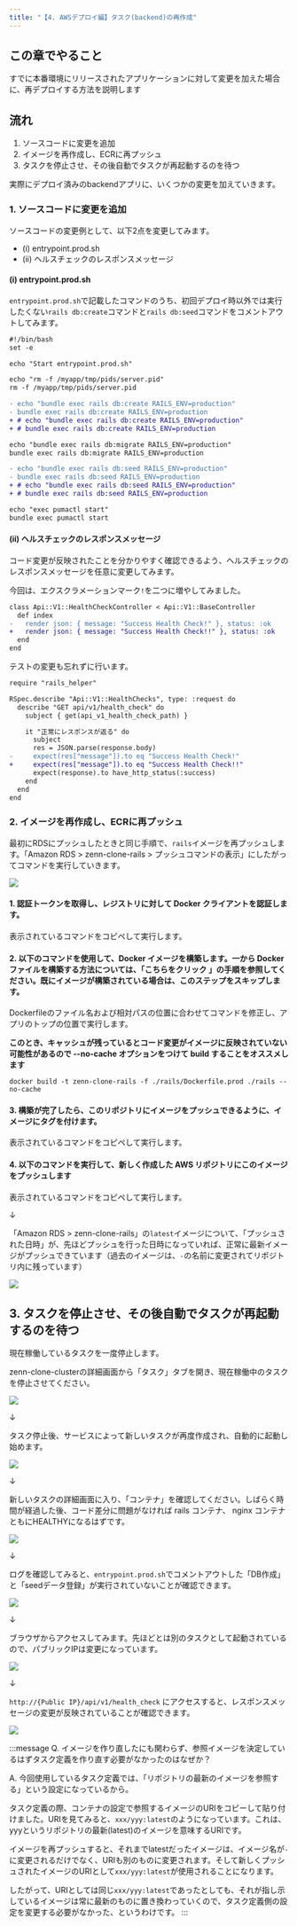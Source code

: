 ```yaml
---
title: "【4. AWSデプロイ編】タスク(backend)の再作成"
---
```


## この章でやること

すでに本番環境にリリースされたアプリケーションに対して変更を加えた場合に、再デプロイする方法を説明します

## 流れ

1. ソースコードに変更を追加
2. イメージを再作成し、ECRに再プッシュ
3. タスクを停止させ、その後自動でタスクが再起動するのを待つ

実際にデプロイ済みのbackendアプリに、いくつかの変更を加えていきます。

### 1. ソースコードに変更を追加

ソースコードの変更例として、以下2点を変更してみます。

- (i) entrypoint.prod.sh
- (ii) ヘルスチェックのレスポンスメッセージ

#### (i) entrypoint.prod.sh

`entrypoint.prod.sh`で記載したコマンドのうち、初回デプロイ時以外では実行したくない`rails db:create`コマンドと`rails db:seed`コマンドをコメントアウトしてみます。


```diff sh:rails/entrypoint.prod.sh
#!/bin/bash
set -e

echo "Start entrypoint.prod.sh"

echo "rm -f /myapp/tmp/pids/server.pid"
rm -f /myapp/tmp/pids/server.pid

- echo "bundle exec rails db:create RAILS_ENV=production"
- bundle exec rails db:create RAILS_ENV=production
+ # echo "bundle exec rails db:create RAILS_ENV=production"
+ # bundle exec rails db:create RAILS_ENV=production

echo "bundle exec rails db:migrate RAILS_ENV=production"
bundle exec rails db:migrate RAILS_ENV=production

- echo "bundle exec rails db:seed RAILS_ENV=production"
- bundle exec rails db:seed RAILS_ENV=production
+ # echo "bundle exec rails db:seed RAILS_ENV=production"
+ # bundle exec rails db:seed RAILS_ENV=production

echo "exec pumactl start"
bundle exec pumactl start
```

#### (ii) ヘルスチェックのレスポンスメッセージ

コード変更が反映されたことを分かりやすく確認できるよう、ヘルスチェックのレスポンスメッセージを任意に変更してみます。

今回は、エクスクラメーションマーク`!`を二つに増やしてみました。

```diff ruby:rails/app/controllers/api/v1/health_check_controller.rb
class Api::V1::HealthCheckController < Api::V1::BaseController
  def index
-   render json: { message: "Success Health Check!" }, status: :ok
+   render json: { message: "Success Health Check!!" }, status: :ok
  end
end
```

テストの変更も忘れずに行います。

```diff rails/spec/requests/api/v1/health_checks_spec.rb
require "rails_helper"

RSpec.describe "Api::V1::HealthChecks", type: :request do
  describe "GET api/v1/health_check" do
    subject { get(api_v1_health_check_path) }

    it "正常にレスポンスが返る" do
      subject
      res = JSON.parse(response.body)
-     expect(res["message"]).to eq "Success Health Check!"
+     expect(res["message"]).to eq "Success Health Check!!"
      expect(response).to have_http_status(:success)
    end
  end
end
```

### 2. イメージを再作成し、ECRに再プッシュ

最初にRDSにプッシュしたときと同じ手順で、`rails`イメージを再プッシュします。「Amazon RDS > zenn-clone-rails > プッシュコマンドの表示」にしたがってコマンドを実行していきます。

![](https://storage.googleapis.com/zenn-user-upload/cde62a7637a1-20230526.png)

#### 1. 認証トークンを取得し、レジストリに対して Docker クライアントを認証します。

表示されているコマンドをコピペして実行します。

#### 2. 以下のコマンドを使用して、Docker イメージを構築します。一から Docker ファイルを構築する方法については、「こちらをクリック 」の手順を参照してください。既にイメージが構築されている場合は、このステップをスキップします。

Dockerfileのファイル名および相対パスの位置に合わせてコマンドを修正し、アプリのトップの位置で実行します。

**このとき、キャッシュが残っているとコード変更がイメージに反映されていない可能性があるので --no-cache オプションをつけて build することをオススメします**

```sh:ホストOS(./)
docker build -t zenn-clone-rails -f ./rails/Dockerfile.prod ./rails --no-cache
```

#### 3. 構築が完了したら、このリポジトリにイメージをプッシュできるように、イメージにタグを付けます。

表示されているコマンドをコピペして実行します。

#### 4. 以下のコマンドを実行して、新しく作成した AWS リポジトリにこのイメージをプッシュします

表示されているコマンドをコピペして実行します。

↓

「Amazon RDS > zenn-clone-rails」の`latest`イメージについて、「プッシュされた日時」が、先ほどプッシュを行った日時になっていれば、正常に最新イメージがプッシュできています（過去のイメージは、`-`の名前に変更されてリポジトリ内に残っています）

![](https://storage.googleapis.com/zenn-user-upload/27adb2c8a1e8-20230818.png)

## 3. タスクを停止させ、その後自動でタスクが再起動するのを待つ

現在稼働しているタスクを一度停止します。

zenn-clone-clusterの詳細画面から「タスク」タブを開き、現在稼働中のタスクを停止させてください。

![](https://storage.googleapis.com/zenn-user-upload/e88994e0af53-20230818.png)

↓

タスク停止後、サービスによって新しいタスクが再度作成され、自動的に起動し始めます。

![](https://storage.googleapis.com/zenn-user-upload/991611551099-20230818.png)

↓

新しいタスクの詳細画面に入り、「コンテナ」を確認してください。しばらく時間が経過した後、コード差分に問題がなければ rails コンテナ、 nginx コンテナともにHEALTHYになるはずです。

![](https://storage.googleapis.com/zenn-user-upload/5a3afd85a17c-20230818.png)

↓

ログを確認してみると、`entrypoint.prod.sh`でコメントアウトした「DB作成」と「seedデータ登録」が実行されていないことが確認できます。

![](https://storage.googleapis.com/zenn-user-upload/1946e089156b-20230818.png)

↓

ブラウザからアクセスしてみます。先ほどとは別のタスクとして起動されているので、パブリックIPは変更になっています。

![](https://storage.googleapis.com/zenn-user-upload/594380ca5366-20230818.png)

↓

`http://{Public IP}/api/v1/health_check` にアクセスすると、レスポンスメッセージの変更が反映されていることが確認できます。

![](https://storage.googleapis.com/zenn-user-upload/0076be0af1b7-20230818.png)

:::message
Q. イメージを作り直したにも関わらず、参照イメージを決定しているはずタスク定義を作り直す必要がなかったのはなぜか？

A. 今回使用しているタスク定義では、「リポジトリの最新のイメージを参照する」という設定になっているから。

タスク定義の際、コンテナの設定で参照するイメージのURIをコピーして貼り付けました。URIを見てみると、`xxx/yyy:latest`のようになっています。これは、yyyというリポジトリの最新(latest)のイメージを意味するURIです。

イメージを再プッシュすると、それまでlatestだったイメージは、イメージ名が`-`に変更されるだけでなく、URIも別のものに変更されます。そして新しくプッシュされたイメージのURIとして`xxx/yyy:latest`が使用されることになります。

したがって、URIとしては同じ`xxx/yyy:latest`であったとしても、それが指し示しているイメージは常に最新のものに置き換わっていくので、タスク定義側の設定を変更する必要がなかった、というわけです。
:::
